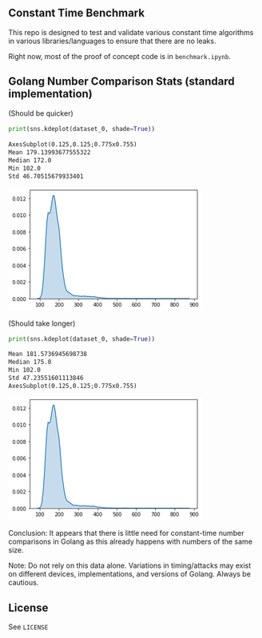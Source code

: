 ## Constant Time Benchmark

This repo is designed to test and validate various constant time algorithms in
various libraries/languages to ensure that there are no leaks.

Right now, most of the proof of concept code is in `benchmark.ipynb`.

## Golang Number Comparison Stats (standard implementation)

(Should be quicker)

```python
print(sns.kdeplot(dataset_0, shade=True))
```

    AxesSubplot(0.125,0.125;0.775x0.755)
    Mean 179.13993677555322
    Median 172.0
    Min 102.0
    Std 46.70515679933401


![png](output_2_1.png)

(Should take longer)

```python
print(sns.kdeplot(dataset_0, shade=True))
```
    Mean 181.5736945698738
    Median 175.0
    Min 102.0
    Std 47.23551601113846
    AxesSubplot(0.125,0.125;0.775x0.755)



![png](output_4_1.png)

Conclusion: It appears that there is little need for constant-time number comparisons in Golang as this already happens with numbers of the same size.

Note: Do not rely on this data alone. Variations in timing/attacks may exist on different devices, implementations, and versions of Golang. Always be cautious.


## License
See `LICENSE`
